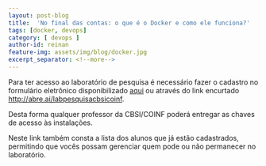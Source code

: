```yaml
---
layout: post-blog
title:  'No final das contas: o que é o Docker e como ele funciona?'
tags: [docker, devops]
category: [ devops ]
author-id: reinan
feature-img: assets/img/blog/docker.jpg
excerpt_separator: <!--more-->
---
```


Para ter acesso ao laboratório de pesquisa é necessário fazer o cadastro no formulário eletrônico <!--more-->disponibilizado [aqui](https://forms.gle/DRYwnfGJ7pUeYNMB9) ou através do link encurtado http://abre.ai/labpesquisacbsicoinf.

Desta forma qualquer professor da CBSI/COINF poderá entregar as chaves de acesso às instalações.

Neste link também consta a lista dos alunos que já estão cadastrados, permitindo que vocês possam gerenciar quem pode ou não permanecer no laboratório.
